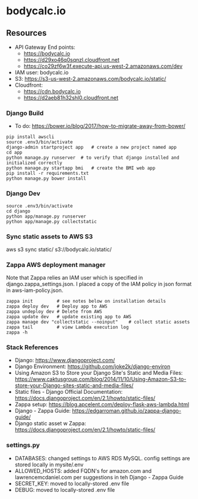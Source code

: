 # bodycalc.io

## Resources
- API Gateway End points:
  - https://bodycalc.io
  - https://d29xo46q0sqnzl.cloudfront.net
  - https://co29zf6w3f.execute-api.us-west-2.amazonaws.com/dev
- IAM user: bodycalc.io
- S3: https://s3-us-west-2.amazonaws.com/bodycalc.io/static/
- Cloudfront:
  - https://cdn.bodycalc.io
  - https://d2aeb81h32shl0.cloudfront.net

### Django Build
- To do: https://bower.io/blog/2017/how-to-migrate-away-from-bower/
```
pip install awscli
source .env3/bin/activate
django-admin startproject app   # create a new project named app
cd app
python manage.py runserver  # to verify that django installed and initialized correctly
python manage.py startapp bmi   # create the BMI web app
pip install -r requirements.txt
python manage.py bower install
```

### Django Dev
```
source .env3/bin/activate
cd django
python app/manage.py runserver  
python app/manage.py collectstatic
```

### Sync static assets to AWS S3
aws s3 sync static/ s3://bodycalc.io/static/

### Zappa AWS deployment manager
Note that Zappa relies an IAM user which is specified in django.zappa_settings.json. I placed a copy of the IAM policy in json format in aws-iam-policy.json.

```
zappa init         # see notes below on installation details
zappa deploy dev   # Deploy app to AWS
zappa undeploy dev # Delete from AWS
zappa update dev   # update existing app to AWS
zappa manage dev "collectstatic --noinput"    # collect static assets
zappa tail         # view Lambda execution log
zappa -h
```

### Stack References
* Django: https://www.djangoproject.com/
* Django Environment: https://github.com/joke2k/django-environ
* Using Amazon S3 to Store your Django Site's Static and Media Files: https://www.caktusgroup.com/blog/2014/11/10/Using-Amazon-S3-to-store-your-Django-sites-static-and-media-files/
* Static files - Django Official Documentation: https://docs.djangoproject.com/en/2.1/howto/static-files/
* Zappa setup: https://blog.apcelent.com/deploy-flask-aws-lambda.html
* Django - Zappa Guide: https://edgarroman.github.io/zappa-django-guide/
* Django static asset w Zappa: https://docs.djangoproject.com/en/2.1/howto/static-files/



### settings.py
- DATABASES: changed settings to AWS RDS MySQL. config settings are stored locally in mysite/.env
- ALLOWED_HOSTS: added FQDN's for amazon.com and lawrencemcdaniel.com per suggestions in teh Django - Zappa Guide
- SECRET_KEY: moved to locally-stored .env file
- DEBUG:  moved to locally-stored .env file
